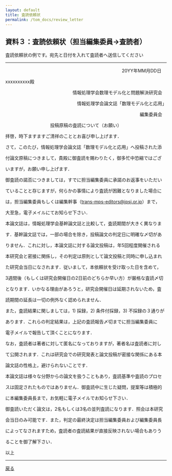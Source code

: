 ```yaml
---
layout: default
title: 査読依頼状
permalink: /tom_docs/review_letter
---
```


## 資料３：査読依頼状（担当編集委員→査読者）

査読依頼状の例です。宛先と日付を入れて査読者へ送信してください

---

　　　　　　　　　　　　　　　　　　　　　　　　　　20YY年MM月DD日

xxxxxxxxxx殿

　　　　　　　　　　　　　　　情報処理学会数理モデル化と問題解決研究会

　　　　　　　　　　　　　　　　情報処理学会論文誌「数理モデル化と応用」

　　　　　　　　　　　　　　　　　　　　　　　　　　　　　　編集委員会

　　　　　　　　　　投稿原稿の査読について（お願い）

拝啓，時下ますますご清祥のこととお喜び申し上げます．

さて，このたび，情報処理学会論文誌「数理モデル化と応用」へ投稿された添

付論文原稿につきまして，貴殿に御査読を賜わりたく，御多忙中恐縮ではござ

いますが，お願い申し上げます．

御査読の諾否につきましては，すでに担当編集委員に承諾のお返事をいただい

ていることと存じますが，何らかの事情により査読が困難となりました場合に

は，担当編集委員もしくは編集幹事（[trans-mps-editors@ipsj.or.jp][TOM_editors]）まで，

大至急，電子メイルにてお知らせ下さい．

本論文誌は，情報処理学会基幹論文誌と比較して，査読期間が大きく異なりま

す．基幹論文誌では，一部の場合を除き，投稿論文の判定日に明確な〆切があ

りません．これに対し，本論文誌に対する論文投稿は，年5回程度開催される

本研究会と密接に関係し，その判定は原則として論文投稿と同時に申し込まれ

た研究会当日になされます．従いまして，本依頼状を受け取った日を含めて，

3週間後（もしくは研究会開催日の2日前のどちらか早い方）が厳格な査読〆切

となります．いかなる理由があろうと，研究会開催日は延期されないため，査

読期間の延長は一切の例外なく認められません．

また，査読結果に関しましては，1) 採録，2) 条件付採録，3) 不採録の３通りが

あります．これらの判定結果は，上記の査読報告〆切までに担当編集委員に

電子メイルで報告して頂くことになります．

なお，査読者は著者に対して匿名になっておりますが，著者名は査読者に対し

て公開されます．これは研究会での研究発表と論文投稿が密接な関係にある本

論文誌の性格上，避けられないことです．

本論文誌は様々な分野からの論文を扱うこともあり，査読基準や査読のプロセ

スは固定されたものではありません．御査読中に生じた疑問，提案等は積極的

に本編集委員長まで，お気軽に電子メイルでお知らせ下さい．

御査読いただく論文は，2名もしくは3名の並列査読になります．照会は本研究

会当日のみ可能です．また，判定の最終決定は担当編集委員および編集委員長

によってなされますため，査読者の査読結果が直接反映されない場合もありう

ることを御了解下さい．

以上

---
[戻る](/tom)

[TOM_editors]: <mailto:trans-mps-editors@ipsj.or.jp>
